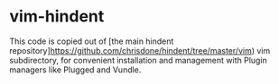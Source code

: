 # vim-hindent
This code is copied out of [the main hindent repository]https://github.com/chrisdone/hindent/tree/master/vim) vim subdirectory,
for convenient installation and management with Plugin managers like Plugged and Vundle.
